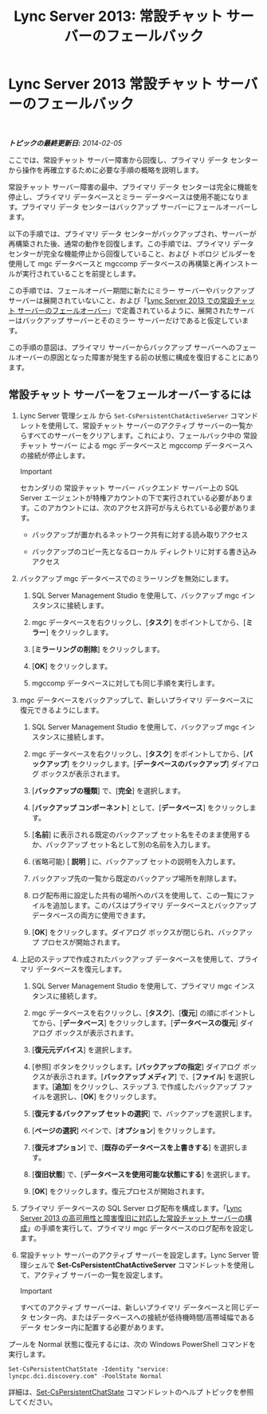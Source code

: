 ﻿---
title: 'Lync Server 2013: 常設チャット サーバーのフェールバック'
TOCTitle: 常設チャット サーバーのフェールバック
ms:assetid: 67b91de4-6ddc-43e6-9812-5e1aa84a7980
ms:mtpsurl: https://technet.microsoft.com/ja-jp/library/JJ204970(v=OCS.15)
ms:contentKeyID: 48272332
ms.date: 05/19/2016
mtps_version: v=OCS.15
ms.translationtype: HT
---

# Lync Server 2013 常設チャット サーバーのフェールバック

 

_**トピックの最終更新日:** 2014-02-05_

ここでは、常設チャット サーバー障害から回復し、プライマリ データ センターから操作を再確立するために必要な手順の概略を説明します。

常設チャット サーバー障害の最中、プライマリ データ センターは完全に機能を停止し、プライマリ データベースとミラー データベースは使用不能になります。プライマリ データ センターはバックアップ サーバーにフェールオーバーします。

以下の手順では、プライマリ データ センターがバックアップされ、サーバーが再構築された後、通常の動作を回復します。この手順では、プライマリ データ センターが完全な機能停止から回復していること、および トポロジ ビルダーを使用して mgc データベースと mgccomp データベースの再構築と再インストールが実行されていることを前提とします。

この手順では、フェールオーバー期間に新たにミラー サーバーやバックアップ サーバーは展開されていないこと、および「[Lync Server 2013 での常設チャット サーバーのフェールオーバー](lync-server-2013-failing-over-persistent-chat-server.md)」で定義されているように、展開されたサーバーはバックアップ サーバーとそのミラー サーバーだけであると仮定しています。

この手順の意図は、プライマリ サーバーからバックアップ サーバーへのフェールオーバーの原因となった障害が発生する前の状態に構成を復旧することにあります。

## 常設チャット サーバーをフェールオーバーするには

1.  Lync Server 管理シェル から `Set-CsPersistentChatActiveServer` コマンドレットを使用して、常設チャット サーバーのアクティブ サーバーの一覧からすべてのサーバーをクリアします。これにより、フェールバック中の 常設チャット サーバー による mgc データベースと mgccomp データベースへの接続が停止します。
    

    > [!IMPORTANT]
    > セカンダリの 常設チャット サーバー バックエンド サーバー上の SQL Server エージェントが特権アカウントの下で実行されている必要があります。このアカウントには、次のアクセス許可が与えられている必要があります。 
    > <UL>
    > <LI>
    > <P>バックアップが置かれるネットワーク共有に対する読み取りアクセス</P>
    > <LI>
    > <P>バックアップのコピー先となるローカル ディレクトリに対する書き込みアクセス</P></LI></UL>



2.  バックアップ mgc データベースでのミラーリングを無効にします。
    
    1.  SQL Server Management Studio を使用して、バックアップ mgc インスタンスに接続します。
    
    2.  mgc データベースを右クリックし、\[**タスク**\] をポイントしてから、\[**ミラー**\] をクリックします。
    
    3.  \[**ミラーリングの削除**\] をクリックします。
    
    4.  \[**OK**\] をクリックします。
    
    5.  mgccomp データベースに対しても同じ手順を実行します。

3.  mgc データベースをバックアップして、新しいプライマリ データベースに復元できるようにします。
    
    1.  SQL Server Management Studio を使用して、バックアップ mgc インスタンスに接続します。
    
    2.  mgc データベースを右クリックし、\[**タスク**\] をポイントしてから、\[**バックアップ**\] をクリックします。\[**データベースのバックアップ**\] ダイアログ ボックスが表示されます。
    
    3.  \[**バックアップの種類**\] で、\[**完全**\] を選択します。
    
    4.  \[**バックアップ コンポーネント**\] として、\[**データベース**\] をクリックします。
    
    5.  \[**名前**\] に表示される既定のバックアップ セット名をそのまま使用するか、バックアップ セット名として別の名前を入力します。
    
    6.  (省略可能) \[ **説明** \] に、バックアップ セットの説明を入力します。
    
    7.  バックアップ先の一覧から既定のバックアップ場所を削除します。
    
    8.  ログ配布用に設定した共有の場所へのパスを使用して、この一覧にファイルを追加します。このパスはプライマリ データベースとバックアップ データベースの両方に使用できます。
    
    9.  \[**OK**\] をクリックします。ダイアログ ボックスが閉じられ、バックアップ プロセスが開始されます。

4.  上記のステップで作成されたバックアップ データベースを使用して、プライマリ データベースを復元します。
    
    1.  SQL Server Management Studio を使用して、プライマリ mgc インスタンスに接続します。
    
    2.  mgc データベースを右クリックし、\[**タスク**\]、\[**復元**\] の順にポイントしてから、\[**データベース**\] をクリックします。\[**データベースの復元**\] ダイアログ ボックスが表示されます。
    
    3.  \[**復元元デバイス**\] を選択します。
    
    4.  \[参照\] ボタンをクリックします。\[**バックアップの指定**\] ダイアログ ボックスが表示されます。\[**バックアップ メディア**\] で、\[**ファイル**\] を選択します。\[**追加**\] をクリックし、ステップ 3. で作成したバックアップ ファイルを選択し、\[**OK**\] をクリックします。
    
    5.  \[**復元するバックアップ セットの選択**\] で、バックアップを選択します。
    
    6.  \[**ページの選択**\] ペインで、\[**オプション**\] をクリックします。
    
    7.  \[**復元オプション**\] で、\[**既存のデータベースを上書きする**\] を選択します。
    
    8.  \[**復旧状態**\] で、\[**データベースを使用可能な状態にする**\] を選択します。
    
    9.  \[**OK**\] をクリックします。復元プロセスが開始されます。

5.  プライマリ データベースの SQL Server ログ配布を構成します。「[Lync Server 2013 の高可用性と障害復旧に対応した常設チャット サーバーの構成](lync-server-2013-configuring-persistent-chat-server-for-high-availability-and-disaster-recovery.md)」の手順を実行して、プライマリ mgc データベースのログ配布を設定します。

6.  常設チャット サーバーのアクティブ サーバーを設定します。Lync Server 管理シェルで **Set-CsPersistentChatActiveServer** コマンドレットを使用して、アクティブ サーバーの一覧を設定します。
    

    > [!IMPORTANT]
    > すべてのアクティブ サーバーは、新しいプライマリ データベースと同じデータ センター内、またはデータベースへの接続が低待機時間/高帯域幅であるデータ センター内に配置する必要があります。



プールを Normal 状態に復元するには、次の Windows PowerShell コマンドを実行します。

    Set-CsPersistentChatState -Identity "service: lyncpc.dci.discovery.com" -PoolState Normal

詳細は、[Set-CsPersistentChatState](https://docs.microsoft.com/en-us/powershell/module/skype/Set-CsPersistentChatState) コマンドレットのヘルプ トピックを参照してください。

